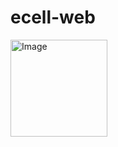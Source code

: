 # ecell-web
<img width="155" alt="Image" src="https://github.com/user-attachments/assets/89177419-2afb-4e73-821b-429eba052754" />
